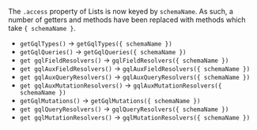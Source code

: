 The `.access` property of Lists is now keyed by `schemaName`. As such, a number of getters and methods have been replaced with methods which take `{ schemaName }`.

* `getGqlTypes()` -> `getGqlTypes({ schemaName })`
* `getGqlQueries()` -> `getGqlQueries({ schemaName })`
* `get gqlFieldResolvers()` -> `gqlFieldResolvers({ schemaName })`
* `get gqlAuxFieldResolvers()` -> `gqlAuxFieldResolvers({ schemaName })`
* `get gqlAuxQueryResolvers()` -> `gqlAuxQueryResolvers({ schemaName })`
* `get gqlAuxMutationResolvers()` -> `gqlAuxMutationResolvers({ schemaName })`
* `getGqlMutations()` -> `getGqlMutations({ schemaName })`
* `get gqlQueryResolvers()` -> `gqlQueryResolvers({ schemaName })`
* `get gqlMutationResolvers()` -> `gqlMutationResolvers({ schemaName })`
